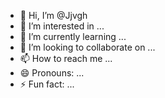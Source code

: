 - 👋 Hi, I’m @Jjvgh
- 👀 I’m interested in ...
- 🌱 I’m currently learning ...
- 💞️ I’m looking to collaborate on ...
- 📫 How to reach me ...
- 😄 Pronouns: ...
- ⚡ Fun fact: ...

<!---
Jjvgh/Jjvgh is a ✨ special ✨ repository because its `README.md` (this file) appears on your GitHub profile.
You can click the Preview link to take a look at your changes.
--->
